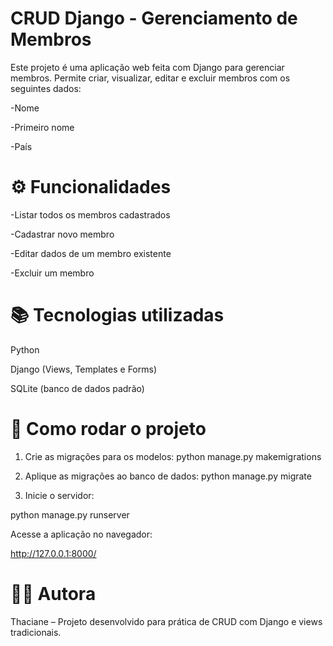 # CRUD Django - Gerenciamento de Membros

Este projeto é uma aplicação web feita com Django para gerenciar membros. Permite criar, visualizar, editar e excluir membros com os seguintes dados:

-Nome

-Primeiro nome

-País

# ⚙️ Funcionalidades

-Listar todos os membros cadastrados

-Cadastrar novo membro

-Editar dados de um membro existente

-Excluir um membro

# 📚 Tecnologias utilizadas

Python

Django (Views, Templates e Forms)

SQLite (banco de dados padrão)

# 🚀 Como rodar o projeto

1. Crie as migrações para os modelos:
python manage.py makemigrations

2. Aplique as migrações ao banco de dados:
python manage.py migrate

3. Inicie o servidor:

python manage.py runserver

Acesse a aplicação no navegador:

http://127.0.0.1:8000/

# 👩‍💻 Autora

Thaciane – Projeto desenvolvido para prática de CRUD com Django e views tradicionais.
